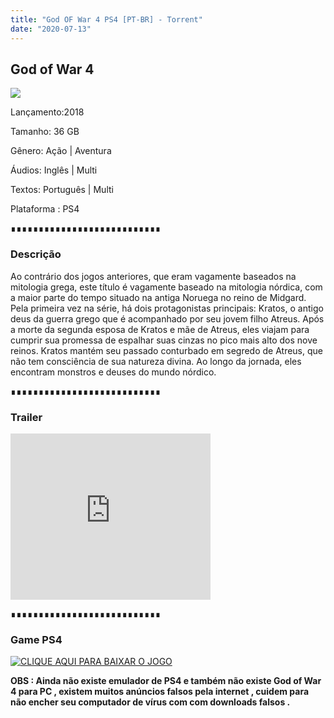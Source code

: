 ```yaml
---
title: "God OF War 4 PS4 [PT-BR] - Torrent"
date: "2020-07-13"
---
```


## God of War 4

[![](https://i.pinimg.com/originals/86/05/6e/86056e94be778f61c524c8dac8c52b7a.jpg)](https://i.pinimg.com/originals/86/05/6e/86056e94be778f61c524c8dac8c52b7a.jpg)

Lançamento:2018

Tamanho: 36 GB

Gênero: Ação | Aventura

Áudios: Inglês | Multi

Textos: Português | Multi

Plataforma : PS4

∎∎∎∎∎∎∎∎∎∎∎∎∎∎∎∎∎∎∎∎∎∎∎∎∎∎∎

  

### Descrição

Ao contrário dos jogos anteriores, que eram vagamente baseados na mitologia grega, este título é vagamente baseado na mitologia nórdica, com a maior parte do tempo situado na antiga Noruega no reino de Midgard. Pela primeira vez na série, há dois protagonistas principais: Kratos, o antigo deus da guerra grego que é acompanhado por seu jovem filho Atreus. Após a morte da segunda esposa de Kratos e mãe de Atreus, eles viajam para cumprir sua promessa de espalhar suas cinzas no pico mais alto dos nove reinos. Kratos mantém seu passado conturbado em segredo de Atreus, que não tem consciência de sua natureza divina. Ao longo da jornada, eles encontram monstros e deuses do mundo nórdico.

∎∎∎∎∎∎∎∎∎∎∎∎∎∎∎∎∎∎∎∎∎∎∎∎∎∎∎

### Trailer

<iframe allowfullscreen class="YOUTUBE-iframe-video" data-thumbnail-src="https://i.ytimg.com/vi/FyIwEFXOcaE/0.jpg" frameborder="0" height="266" src="https://www.youtube.com/embed/FyIwEFXOcaE?feature=player_embedded" width="320"></iframe>

  

  

∎∎∎∎∎∎∎∎∎∎∎∎∎∎∎∎∎∎∎∎∎∎∎∎∎∎∎

### Game PS4

[![](https://1.bp.blogspot.com/-qtMkGv5gL20/XnDXUMM72yI/AAAAAAAAAas/3fw4QW-wPxoIAhUyb7hjqQAA1Rvne5TmQCPcBGAYYCw/s320/MAGNET{ca9bad4f721d92abc13e060f4f8dd78be4bc2e3e6ae69d619fbd104809de1ad1}2BLINK.png "CLIQUE AQUI PARA BAIXAR O JOGO")](https://stfly.io/USeT4e4X)

**OBS : Ainda não existe emulador de PS4 e também não existe God of War 4 para PC , existem muitos anúncios falsos pela internet , cuidem para não encher seu computador de vírus com com downloads falsos .**
